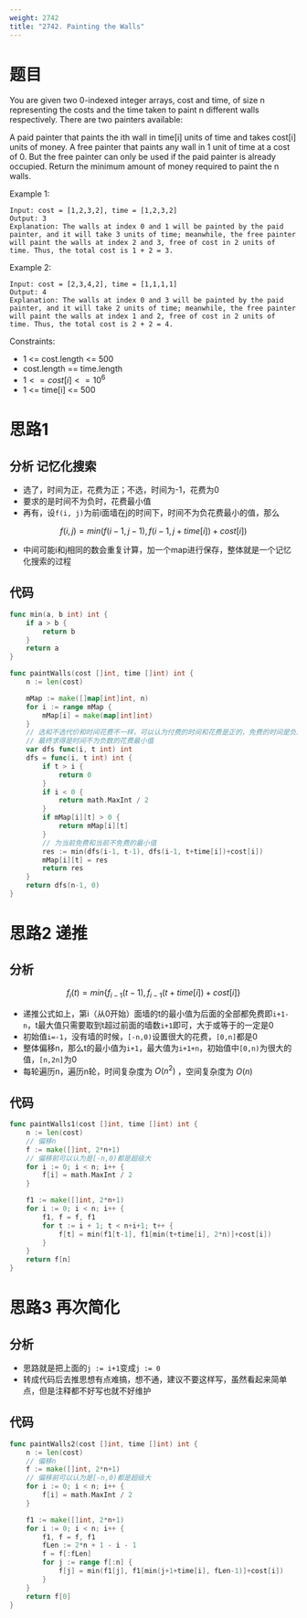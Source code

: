 ```yaml
---
weight: 2742
title: "2742. Painting the Walls"
---
```


# 题目

You are given two 0-indexed integer arrays, cost and time, of size n representing the costs and the time taken to paint n different walls respectively. There are two painters available:

A paid painter that paints the ith wall in time[i] units of time and takes cost[i] units of money.
A free painter that paints any wall in 1 unit of time at a cost of 0. But the free painter can only be used if the paid painter is already occupied.
Return the minimum amount of money required to paint the n walls.

Example 1:

```
Input: cost = [1,2,3,2], time = [1,2,3,2]
Output: 3
Explanation: The walls at index 0 and 1 will be painted by the paid painter, and it will take 3 units of time; meanwhile, the free painter will paint the walls at index 2 and 3, free of cost in 2 units of time. Thus, the total cost is 1 + 2 = 3.
```

Example 2:

```
Input: cost = [2,3,4,2], time = [1,1,1,1]
Output: 4
Explanation: The walls at index 0 and 3 will be painted by the paid painter, and it will take 2 units of time; meanwhile, the free painter will paint the walls at index 1 and 2, free of cost in 2 units of time. Thus, the total cost is 2 + 2 = 4.
```

Constraints:

- 1 <= cost.length <= 500
- cost.length == time.length
- $1 <= cost[i] <= 10^6$
- 1 <= time[i] <= 500

# 思路1

## 分析 记忆化搜索

- 选了，时间为正，花费为正；不选，时间为-1，花费为0
- 要求的是时间不为负时，花费最小值
- 再有，设`f(i, j)`为前i面墙在j的时间下，时间不为负花费最小的值，那么

$$
f(i, j) = min(f(i-1, j-1), f(i-1, j+time[i])+cost[i])
$$

- 中间可能i和j相同的数会重复计算，加一个map进行保存，整体就是一个记忆化搜索的过程

## 代码

```go
func min(a, b int) int {
	if a > b {
		return b
	}
	return a
}

func paintWalls(cost []int, time []int) int {
	n := len(cost)

	mMap := make([]map[int]int, n)
	for i := range mMap {
		mMap[i] = make(map[int]int)
	}
	// 选和不选代价和时间花费不一样，可以认为付费的时间和花费是正的，免费的时间是负的，花费为0
	// 最终求得是时间不为负数的花费最小值
	var dfs func(i, t int) int
	dfs = func(i, t int) int {
		if t > i {
			return 0
		}
		if i < 0 {
			return math.MaxInt / 2
		}
		if mMap[i][t] > 0 {
			return mMap[i][t]
		}
		// 为当前免费和当前不免费的最小值
		res := min(dfs(i-1, t-1), dfs(i-1, t+time[i])+cost[i])
		mMap[i][t] = res
		return res
	}
	return dfs(n-1, 0)
}
```

# 思路2 递推

## 分析

$$
f_i(t) = min\{f_{i-1}(t-1), f_{i-1}(t+time[i])+cost[i]\}
$$

- 递推公式如上，第i（从0开始）面墙的t的最小值为后面的全部都免费即`i+1-n`，t最大值只需要取到t超过前面的墙数`i+1`即可，大于或等于的一定是0
- 初始值`i=-1`，没有墙的时候，`[-n,0)`设置很大的花费，`[0,n]`都是0
- 整体偏移n，那么t的最小值为`i+1`，最大值为`i+1+n`，初始值中`[0,n)`为很大的值，`[n,2n]`为0
- 每轮遍历n，遍历n轮，时间复杂度为 $O(n^2)$ ，空间复杂度为 $O(n)$

## 代码

```go
func paintWalls1(cost []int, time []int) int {
	n := len(cost)
	// 偏移n
	f := make([]int, 2*n+1)
	// 偏移前可以认为是[-n,0)都是超级大
	for i := 0; i < n; i++ {
		f[i] = math.MaxInt / 2
	}

	f1 := make([]int, 2*n+1)
	for i := 0; i < n; i++ {
		f1, f = f, f1
		for t := i + 1; t < n+i+1; t++ {
			f[t] = min(f1[t-1], f1[min(t+time[i], 2*n)]+cost[i])
		}
	}
	return f[n]
}
```

# 思路3 再次简化

## 分析

- 思路就是把上面的`j := i+1`变成`j := 0`
- 转成代码后去推思想有点难搞，想不通，建议不要这样写，虽然看起来简单点，但是注释都不好写也就不好维护

## 代码

```go
func paintWalls2(cost []int, time []int) int {
	n := len(cost)
	// 偏移n
	f := make([]int, 2*n+1)
	// 偏移前可以认为是[-n,0)都是超级大
	for i := 0; i < n; i++ {
		f[i] = math.MaxInt / 2
	}

	f1 := make([]int, 2*n+1)
	for i := 0; i < n; i++ {
		f1, f = f, f1
		fLen := 2*n + 1 - i - 1
		f = f[:fLen]
		for j := range f[:n] {
			f[j] = min(f1[j], f1[min(j+1+time[i], fLen-1)]+cost[i])
		}
	}
	return f[0]
}
```
